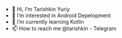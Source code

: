 - 👋 Hi, I’m Tarishkin Yuriy
- 👀 I’m interested in Android Depelopment
- 🌱 I’m currently learning Kotlin
- 📫 How to reach me @tarishkin - Telegram

<!---
ytarishkin/ytarishkin is a ✨ special ✨ repository because its `README.md` (this file) appears on your GitHub profile.
You can click the Preview link to take a look at your changes.
--->
